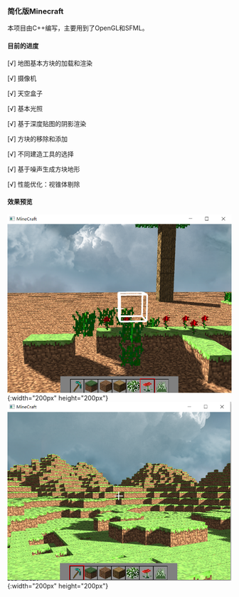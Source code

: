 ### 简化版Minecraft



本项目由C++编写，主要用到了OpenGL和SFML。

#### 目前的进度

[√] 地图基本方块的加载和渲染

[√] 摄像机

[√] 天空盒子

[√] 基本光照

[√] 基于深度贴图的阴影渲染

[√] 方块的移除和添加

[√] 不同建造工具的选择

[√] 基于噪声生成方块地形

[√] 性能优化：视锥体剔除

#### 效果预览

![Demo](https://github.com/SliverySky/Simplified-Minecraft/blob/master/figures/demo.png){:width="200px" height="200px"}
![Demo](https://github.com/SliverySky/Simplified-Minecraft/blob/master/figures/demo2.png){:width="200px" height="200px"}


